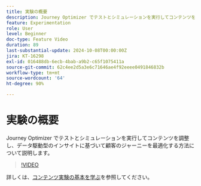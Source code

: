 ```yaml
---
title: 実験の概要
description: Journey Optimizer でテストとシミュレーションを実行してコンテンツを調整し、データ駆動型のインサイトに基づいて顧客のジャーニーを最適化する方法について説明します。
feature: Experimentation
role: User
level: Beginner
doc-type: Feature Video
duration: 89
last-substantial-update: 2024-10-08T00:00:00Z
jira: KT-16298
exl-id: 016488db-6ecb-4bab-a9b2-c65f1075411a
source-git-commit: 62c4ee2d5a3e6c71646ae4f92eeee0491846832b
workflow-type: tm+mt
source-wordcount: '64'
ht-degree: 90%

---
```


# 実験の概要

Journey Optimizer でテストとシミュレーションを実行してコンテンツを調整し、データ駆動型のインサイトに基づいて顧客のジャーニーを最適化する方法について説明します。

>[!VIDEO](https://video.tv.adobe.com/v/3434963/?learn=on)

詳しくは、[コンテンツ実験の基本を学ぶ](https://experienceleague.adobe.com/ja/docs/journey-optimizer/using/content-management/content-experiment/get-started-experiment)を参照してください。

